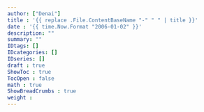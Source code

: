```yaml
---
author: ["Denai"]
title : '{{ replace .File.ContentBaseName "-" " " | title }}'
date : '{{ time.Now.Format "2006-01-02" }}'
description: ""
summary: ""
IDtags: []
IDcategories: []
IDseries: []
draft : true
ShowToc : true
TocOpen : false
math : true
ShowBreadCrumbs : true
weight : 
---
```


